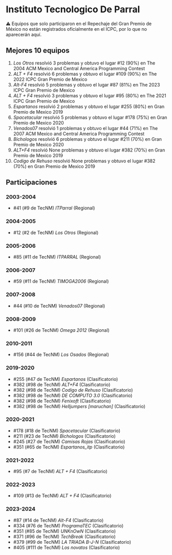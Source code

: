 # Instituto Tecnologico De Parral

:warning: Equipos que solo participaron en el Repechaje del Gran Premio de México no están registrados oficialmente en el ICPC, por lo que no aparecerán aquí.

## Mejores 10 equipos

1. _Los Otros_ resolvió 3 problemas y obtuvo el lugar #12 (90%) en The 2004 ACM Mexico and Central America Programming Contest
1. _ALT + F4_ resolvió 6 problemas y obtuvo el lugar #109 (90%) en The 2022 ICPC Gran Premio de Mexico
1. _Alt-F4_ resolvió 5 problemas y obtuvo el lugar #87 (81%) en The 2023 ICPC Gran Premio de Mexico
1. _ALT + F4_ resolvió 3 problemas y obtuvo el lugar #95 (80%) en The 2021 ICPC Gran Premio de Mexico
1. _Espartanos_ resolvió 2 problemas y obtuvo el lugar #255 (80%) en Gran Premio de Mexico 2019
1. _Spacetacular_ resolvió 5 problemas y obtuvo el lugar #178 (75%) en Gran Premio de Mexico 2020
1. _Venados07_ resolvió 1 problemas y obtuvo el lugar #44 (71%) en The 2007 ACM Mexico and Central America Programming Contest
1. _Bichologos_ resolvió 6 problemas y obtuvo el lugar #211 (70%) en Gran Premio de Mexico 2020
1. _ALT+F4_ resolvió None problemas y obtuvo el lugar #382 (70%) en Gran Premio de Mexico 2019
1. _Codigo de Rehuso_ resolvió None problemas y obtuvo el lugar #382 (70%) en Gran Premio de Mexico 2019

## Participaciones

### 2003-2004

- #41 (#9 de TecNM) _ITParral_ (Regional)

### 2004-2005

- #12 (#2 de TecNM) _Los Otros_ (Regional)

### 2005-2006

- #85 (#11 de TecNM) _ITPARRAL_ (Regional)

### 2006-2007

- #59 (#11 de TecNM) _TIMOGA2006_ (Regional)

### 2007-2008

- #44 (#10 de TecNM) _Venados07_ (Regional)

### 2008-2009

- #101 (#26 de TecNM) _Omega 2012_ (Regional)

### 2010-2011

- #156 (#44 de TecNM) _Los Osados_ (Regional)

### 2019-2020

- #255 (#47 de TecNM) _Espartanos_ (Clasificatorio)
- #382 (#98 de TecNM) _ALT+F4_ (Clasificatorio)
- #382 (#98 de TecNM) _Codigo de Rehuso_ (Clasificatorio)
- #382 (#98 de TecNM) _DE COMPUTO 3.0_ (Clasificatorio)
- #382 (#98 de TecNM) _Fenixoft_ (Clasificatorio)
- #382 (#98 de TecNM) _Helljumpers [maruchan]_ (Clasificatorio)

### 2020-2021

- #178 (#18 de TecNM) _Spacetacular_ (Clasificatorio)
- #211 (#23 de TecNM) _Bichologos_ (Clasificatorio)
- #245 (#27 de TecNM) _Camisas Rojas_ (Clasificatorio)
- #351 (#65 de TecNM) _Espartanos_itp_ (Clasificatorio)

### 2021-2022

- #95 (#7 de TecNM) _ALT + F4_ (Clasificatorio)

### 2022-2023

- #109 (#13 de TecNM) _ALT + F4_ (Clasificatorio)

### 2023-2024

- #87 (#14 de TecNM) _Alt-F4_ (Clasificatorio)
- #334 (#76 de TecNM) _ProgramaTEC_ (Clasificatorio)
- #351 (#85 de TecNM) _UNKnOwN_ (Clasificatorio)
- #371 (#96 de TecNM) _TechBreak_ (Clasificatorio)
- #379 (#99 de TecNM) _LA TRIADA B-J-N_ (Clasificatorio)
- #405 (#111 de TecNM) _Los novatos_ (Clasificatorio)



